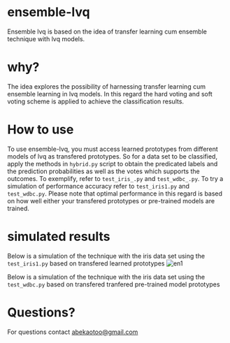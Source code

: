 # ensemble-lvq
Ensemble lvq is based on the idea of transfer learning cum ensemble technique with lvq models.

# why?
The idea explores the possibility of harnessing transfer learning cum ensemble learning in lvq models. In this regard the hard voting and soft voting scheme is applied to achieve the classification results. 

# How to use
To use ensemble-lvq, you must access learned prototypes from different models of lvq as transfered prototypes. So for a data set to be classified, apply the methods in ```hybrid.py``` script to obtain the predicated labels and the prediction probabilities as well as the votes which supports the outcomes. To exemplify, refer to ```test_iris_.py```  and ```test_wdbc_.py```. To try a simulation of performance accuracy refer to ```test_iris1.py``` and ```test_wdbc.py```. Please note that optimal performance in this regard is based on how well either your transfered prototypes or pre-trained models are trained.


# simulated results
Below is a simulation of the technique with the iris data set using the ```test_iris1.py``` based on transfered learned prototypes
![en1](https://user-images.githubusercontent.com/82911284/166089235-914ebcfb-2076-4ae3-8b15-cafd092efd7c.png)

Below is a simulation of the technique with the iris data set using the ```test_wdbc.py``` based on transfered tranfered pre-trained model prototypes

# Questions?
For questions contact abekaotoo@gmail.com


